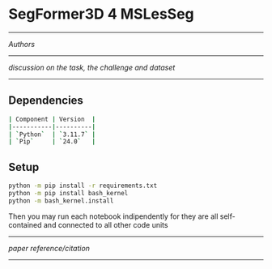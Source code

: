 # SegFormer3D 4 MSLesSeg

---

*Authors*

---

*discussion on the task, the challenge and dataset*

---

## Dependencies

```bash
| Component	| Version  |
|-----------|----------|
| `Python`  | `3.11.7` |
| `Pip`		| `24.0`   |
```

## Setup

```bash
python -m pip install -r requirements.txt
python -m pip install bash_kernel
python -m bash_kernel.install
```

Then you may run each notebook indipendently for they are all self-contained and connected to all other code units

---

*paper reference/citation*

---
